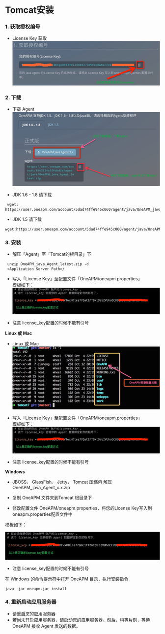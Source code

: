 # Tomcat安装

### 1. 获取授权编号

* License Key 获取<br>
 ![](/images/license_keyget01.png)

### 2. 下载
* 下载 Agent
 ![](/images/agent_download01.png)

* JDK 1.6 - 1.8  请下载
```
 wget: https://user.oneapm.com/account/5dad74ffe945c060/agent/java/OneAPM_java_Agent_latest.zip
 ```

* JDK 1.5 请下载
 ```
 wget:https://user.oneapm.com/account/5dad74ffe945c060/agent/java/OneAPM_java_Agent_legacy.zip
  ```

### 3. 安装

* 解压「Agent」至「Tomcat的根目录」下
```
 unzip OneAPM_java_Agent_latest.zip -d
 <Application Server Path>/
 ```

* 写入「License Key」至配置文件「OneAPM/oneapm.properties」<br>
 模板如下：<br>
 ![](/images/ailicense_key01.png)

* 注意 license_key配置的时候不能有引号

**Linux 或 Mac**
* Linux 或 Mac
 ![](/images/tomcat.png)

* 写入「License Key」至配置文件「OneAPM/oneapm.properties」<br>
模板如下：<br>
 ![](/images/ailicense_key01.png)

* 注意 license_key配置的时候不能有引号

**Windows**

 * JBOSS， GlassFish， Jetty， Tomcat 压缩包
 解压 OneAPM_java_Agent_x.x.zip

 * 复制 OneAPM 文件夹到Tomcat 根目录下

 * 修改配置文件 OneAPM/oneapm.properties，将您的License Key写入到oneapm.properties配置文件中

 模板如下：<br>

 ![](/images/ailicense_key01.png)

* 注意 license_key配置的时候不能有引号

 在 Windows 的命令提示符中打开 OneAPM 目录，执行安装指令
 ```
java -jar oneapm.jar install
 ```

### 4. 重新启动应用服务器

* 请重启您的应用服务器
* 若尚未开启应用服务器，请启动您的应用服务器。然后，稍等片刻，等待 OneAPM 接收 Agent 发送的数据。
